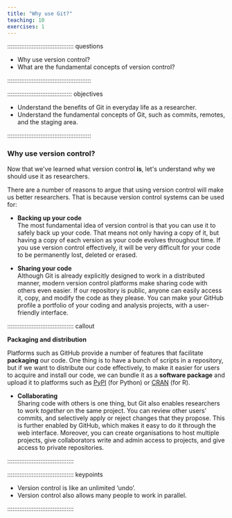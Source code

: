```yaml
---
title: "Why use Git?"
teaching: 10
exercises: 1
---
```


:::::::::::::::::::::::::::::::::::::: questions 

- Why use version control?
- What are the fundamental concepts of version control?

::::::::::::::::::::::::::::::::::::::::::::::::

::::::::::::::::::::::::::::::::::::: objectives

- Understand the benefits of Git in everyday life as a researcher.
- Understand the fundamental concepts of Git, such as commits, remotes, and the staging area.

::::::::::::::::::::::::::::::::::::::::::::::::

### Why use version control?

Now that we've learned what version control **is**, let's understand why we should use it as researchers.

There are a number of reasons to argue that using version control will make us better researchers. That is because 
version control systems can be used for:

- **Backing up your code**  
The most fundamental idea of version control is that you can use it to safely back up your code. That means not only
having a copy of it, but having a copy of each version as your code evolves throughout time. If you use version control
effectively, it will be very difficult for your code to be permanently lost, deleted or erased.

- **Sharing your code**  
Although Git is already explicitly designed to work in a distributed manner, modern version control platforms
make sharing code with others even easier. If our repository is public, anyone can easily access it, copy, and modify the code as they please.
You can make your GitHub profile a portfolio of your coding and analysis projects, with a user-friendly interface.

:::::::::::::::::::::::::::::::::::::: callout

**Packaging and distribution**

Platforms such as GitHub provide a number of features that facilitate **packaging** our code. One thing is to have a bunch of scripts in
a repository, but if we want to distribute our code effectively, to make it easier for users to acquire and install our code, we can bundle
it as a **software package** and upload it to platforms such as [PyPI](https://pypi.python.org/) (for Python) or [CRAN](https://cran.r-project.org/) (for R).

- **Collaborating**  
Sharing code with others is one thing, but Git also enables researchers to work *together* on the same project. You can review other users' commits,
and selectively apply or reject changes that they propose. This is further enabled by GitHub, which makes it easy to do it through the web interface.
Moreover, you can create organisations to host multiple projects, give collaborators write and admin access to projects, and give access to private repositories.

::::::::::::::::::::::::::::::::::::::

:::::::::::::::::::::::::::::::::::::: keypoints

- Version control is like an unlimited ‘undo’.
- Version control also allows many people to work in parallel.

::::::::::::::::::::::::::::::::::::::
